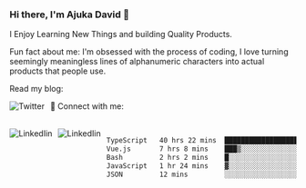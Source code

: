 ### Hi there, I'm Ajuka David 🥷

I Enjoy Learning New Things and building Quality Products.

Fun fact about me: I'm obsessed with the process of coding, I love turning seemingly meaningless lines of alphanumeric characters into actual products that people use.

Read my blog:

<a href="https://tobit.hashnode.dev/"> <img src="https://img.shields.io/badge/Hashnode-2962FF?style=for-the-badge&logo=hashnode&logoColor=white"
     alt="Twitter"
     style="float: left; margin-right: 10px;" /> </a>


📱 Connect with me: 

<br />
<a href="https://www.linkedin.com/in/david-ajuka-630660144/"> <img src="https://img.shields.io/badge/LinkedIn-0077B5?style=for-the-badge&logo=linkedin&logoColor=white"
     alt="LinkedIin"
     style="float: left; margin-right: 10px;" /> </a> <a href="mailto:ajuka.zephiniah@gmail.com"> <img src="https://img.shields.io/badge/Gmail-D14836?style=for-the-badge&logo=gmail&logoColor=white"
     alt="LinkedIin"
     style="float: left; margin-right: 10px;" /> </a>
     

<!--START_SECTION:waka-->

```txt
TypeScript   40 hrs 22 mins  ███████████████████▓░░░░░   78.54 %
Vue.js       7 hrs 8 mins    ███▒░░░░░░░░░░░░░░░░░░░░░   13.91 %
Bash         2 hrs 2 mins    █░░░░░░░░░░░░░░░░░░░░░░░░   03.98 %
JavaScript   1 hr 24 mins    ▓░░░░░░░░░░░░░░░░░░░░░░░░   02.74 %
JSON         12 mins         ░░░░░░░░░░░░░░░░░░░░░░░░░   00.39 %
```

<!--END_SECTION:waka-->
